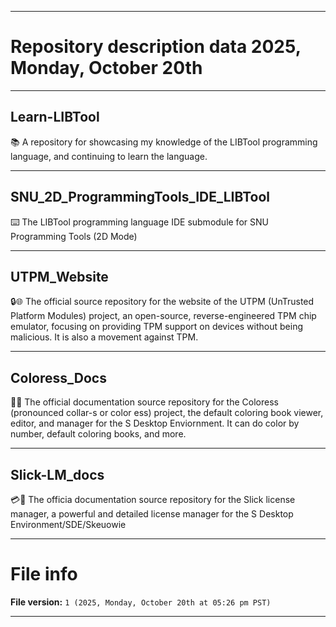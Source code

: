 
***

# Repository description data 2025, Monday, October 20th

---

## Learn-LIBTool

📚️ A repository for showcasing my knowledge of the LIBTool programming language, and continuing to learn the language. 

---

## SNU_2D_ProgrammingTools_IDE_LIBTool

⌨️ The LIBTool programming language IDE submodule for SNU Programming Tools (2D Mode)

---

## UTPM_Website

🔒️🌐️ The official source repository for the website of the UTPM (UnTrusted Platform Modules) project, an open-source, reverse-engineered TPM chip emulator, focusing on providing TPM support on devices without being malicious. It is also a movement against TPM.

---

## Coloress_Docs

🎨️📖️ The official documentation source repository for the Coloress (pronounced collar-s or color ess) project, the default coloring book viewer, editor, and manager for the S Desktop Enviornment. It can do color by number, default coloring books, and more. 

---

## Slick-LM_docs

💳️📖️ The officia documentation source repository for the Slick license manager, a powerful and detailed license manager for the S Desktop Environment/SDE/Skeuowie 

***

# File info

**File version:** `1 (2025, Monday, October 20th at 05:26 pm PST)`

***

